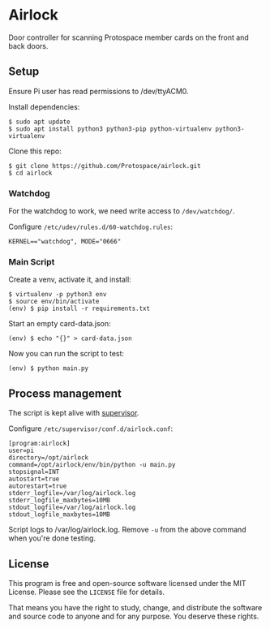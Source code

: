 # Airlock

Door controller for scanning Protospace member cards on the front and back doors.

## Setup

Ensure Pi user has read permissions to /dev/ttyACM0.

Install dependencies:

```text
$ sudo apt update
$ sudo apt install python3 python3-pip python-virtualenv python3-virtualenv
```

Clone this repo:

```text
$ git clone https://github.com/Protospace/airlock.git
$ cd airlock
```

### Watchdog

For the watchdog to work, we need write access to `/dev/watchdog/`.

Configure `/etc/udev/rules.d/60-watchdog.rules`:

```text
KERNEL=="watchdog", MODE="0666"
```

### Main Script

Create a venv, activate it, and install:

```text
$ virtualenv -p python3 env
$ source env/bin/activate
(env) $ pip install -r requirements.txt
```

Start an empty card-data.json:

```text
(env) $ echo "{}" > card-data.json
```

Now you can run the script to test:

```text
(env) $ python main.py
```

## Process management

The script is kept alive with [supervisor](https://pypi.org/project/supervisor/).

Configure `/etc/supervisor/conf.d/airlock.conf`:

```text
[program:airlock]
user=pi
directory=/opt/airlock
command=/opt/airlock/env/bin/python -u main.py
stopsignal=INT
autostart=true
autorestart=true
stderr_logfile=/var/log/airlock.log
stderr_logfile_maxbytes=10MB
stdout_logfile=/var/log/airlock.log
stdout_logfile_maxbytes=10MB
```

Script logs to /var/log/airlock.log. Remove `-u` from the above command when you're done testing.

## License

This program is free and open-source software licensed under the MIT License. Please see the `LICENSE` file for details.

That means you have the right to study, change, and distribute the software and source code to anyone and for any purpose. You deserve these rights.
